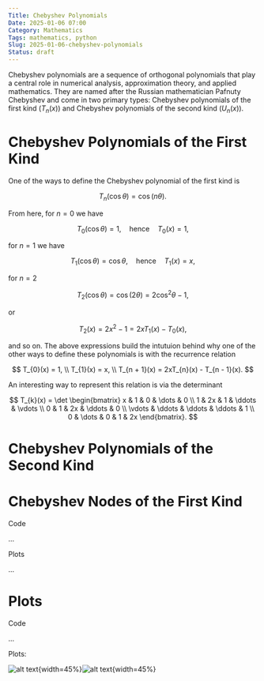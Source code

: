 ```yaml
---
Title: Chebyshev Polynomials
Date: 2025-01-06 07:00
Category: Mathematics
Tags: mathematics, python
Slug: 2025-01-06-chebyshev-polynomials
Status: draft
---
```


Chebyshev polynomials are a sequence of orthogonal polynomials that play a central role in numerical analysis, approximation theory, and applied mathematics. They are named after the Russian mathematician Pafnuty Chebyshev and come in two primary types: Chebyshev polynomials of the first kind ($T_n(x)$) and Chebyshev polynomials of the second kind ($U_n(x)$).

# Chebyshev Polynomials of the First Kind

One of the ways to define the Chebyshev polynomial of the first kind is

$$
T_{n}\left(\cos{\theta}\right) = \cos{(n \theta)}.
$$

From here, for $n = 0$ we have

$$
T_{0}(\cos{\theta}) = 1, \quad \text{hence} \quad T_{0}(x) = 1,
$$

for $n = 1$ we have

$$
T_{1}(\cos{\theta}) = \cos{\theta}, \quad \text{hence} \quad T_{1}(x) = x,
$$

for $n = 2$

$$
T_{2}(\cos{\theta}) = \cos(2\theta) = 2 \cos^2{\theta} - 1,
$$

or 

$$
T_{2}(x) = 2x^2 - 1 = 2xT_{1}(x) - T_{0}(x),
$$

and so on. The above expressions build the intutuion behind why one of the other ways to define these polynomials is with the recurrence relation

$$
T_{0}(x) = 1, \\
T_{1}(x) = x, \\
T_{n + 1}(x) = 2xT_{n}(x) - T_{n - 1}(x).
$$

An interesting way to represent this relation is via the determinant

$$
T_{k}(x) = \det \begin{bmatrix}
x & 1 & 0 & \dots & 0 \\
1 & 2x & 1 & \ddots & \vdots \\
0 & 1 & 2x & \ddots & 0 \\
\vdots & \ddots & \ddots & \ddots & 1 \\
0 & \dots & 0 & 1 & 2x
\end{bmatrix}.
$$

# Chebyshev Polynomials of the Second Kind

# Chebyshev Nodes of the First Kind

Code

...

Plots

...

# Plots

Code

...

Plots:

![alt text](/code/2025-01-06-chebyshev-polynomials/Untitled.png){width=45%}![alt text](/code/2025-01-06-chebyshev-polynomials/Untitled-2.png){width=45%}

